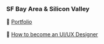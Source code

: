 ### SF Bay Area & Silicon Valley
:page_facing_up: [Portfolio](http://www.jaeminkim.com) <br></br>
:page_facing_up: [How to become an UI/UX Designer](https://www.notion.so/How-to-become-an-UI-UX-Designer-822b58c3456d44cb98cdd0e3cc4a0c8a)

<!--
**jaeminkim-com/jaeminkim-com** is a ✨ _special_ ✨ repository because its `README.md` (this file) appears on your GitHub profile.

Here are some ideas to get you started:

- 🔭 I’m currently working on ...
- 🌱 I’m currently learning ...
- 👯 I’m looking to collaborate on ...
- 🤔 I’m looking for help with ...
- 💬 Ask me about ...
- 📫 How to reach me: ...
- 😄 Pronouns: ...
- ⚡ Fun fact: ...
-->
